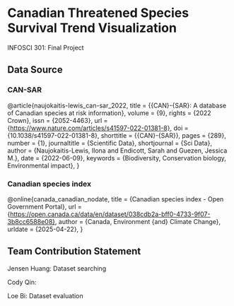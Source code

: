 # Canadian Threatened Species Survival Trend Visualization

INFOSCI 301: Final Project

## Data Source

### CAN-SAR

@article{naujokaitis-lewis_can-sar_2022,
	title = {{CAN}-{SAR}: A database of Canadian species at risk information},
	volume = {9},
	rights = {2022 Crown},
	issn = {2052-4463},
	url = {https://www.nature.com/articles/s41597-022-01381-8},
	doi = {10.1038/s41597-022-01381-8},
	shorttitle = {{CAN}-{SAR}},
	pages = {289},
	number = {1},
	journaltitle = {Scientific Data},
	shortjournal = {Sci Data},
	author = {Naujokaitis-Lewis, Ilona and Endicott, Sarah and Guezen, Jessica M.},
	date = {2022-06-09},
	keywords = {Biodiversity, Conservation biology, Environmental impact},
}

### Canadian species index

@online{canada_canadian_nodate,
	title = {Canadian species index - Open Government Portal},
	url = {https://open.canada.ca/data/en/dataset/038cdb2a-bff0-4733-9f07-3b8cc6588e08},
	author = {Canada, Environment \{and\} Climate Change},
	urldate = {2025-04-22},
}


## Team Contribution Statement

Jensen Huang: Dataset searching

Cody Qin: 

Loe Bi: Dataset evaluation

